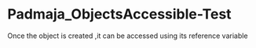 # Padmaja_ObjectsAccessible-Test
Once the object is created ,it can be accessed using its reference variable
